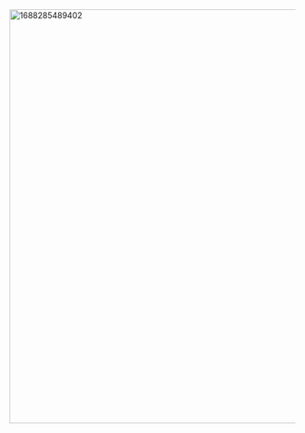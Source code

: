 <img width="728" alt="1688285489402" src="https://github.com/zzyfd/zzyfd.github.io/assets/13939478/34dbd0e8-3d0c-4524-a7c0-90d3690ec32c">
